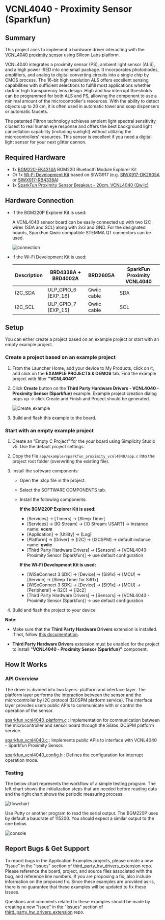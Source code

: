 # VCNL4040 - Proximity Sensor (Sparkfun) #

## Summary ##

This project aims to implement a hardware driver interacting with the [VCNL4040 proximity sensor](https://www.vishay.com/ppg?84274) using Silicon Labs platform.

VCNL4040 integrates a proximity sensor (PS), ambient light sensor (ALS), and a high power IRED into one small package. It incorporates photodiodes, amplifiers, and analog to digital converting circuits into a single chip by CMOS process. The 16-bit high resolution ALS offers excellent sensing capabilities with sufficient selections to fulfill most applications whether dark or high transparency lens design. High and low interrupt thresholds can be programmed for both ALS and PS, allowing the component to use a minimal amount of the microcontroller's resources. With the ability to detect objects up to 20 cm, it is often used in automatic towel and soap dispensers or automatic faucets.

The patented Filtron technology achieves ambient light spectral sensitivity closest to real human eye response and offers the best background light cancellation capability (including sunlight) without utilizing the microcontrollers’ resources. This sensor is excellent if you need a digital light sensor for your next glitter cannon.

## Required Hardware ##

- 1x [BGM220-EK4314A](https://www.silabs.com/development-tools/wireless/bluetooth/bgm220-explorer-kit) BGM220 Bluetooth Module Explorer Kit
- Or 1x [Wi-Fi Development Kit](https://www.silabs.com/development-tools/wireless/wi-fi) based on SiWG917 (e.g. [SIWX917-DK2605A](https://www.silabs.com/development-tools/wireless/wi-fi/siwx917-dk2605a-wifi-6-bluetooth-le-soc-dev-kit) or [SIWX917-RB4338A](https://www.silabs.com/development-tools/wireless/wi-fi/siwx917-rb4338a-wifi-6-bluetooth-le-soc-radio-board))
- 1x [SparkFun Proximity Sensor Breakout - 20cm, VCNL4040 (Qwiic)](https://www.sparkfun.com/products/15177)

## Hardware Connection ##

- If the BGM220P Explorer Kit is used:

  A VCNL4040 sensor board can be easily connected up with two I2C wires (SDA and SCL) along with 3v3 and GND. For the designated boards, SparkFun Qwiic compatible STEMMA QT connectors can be used.

    ![connection](image/connection.png)

- If the Wi-Fi Development Kit is used:

  | Description  | BRD4338A + BRD4002A | BRD2605A | SparkFun Proximity VCNL4040 |
  | -------------| ------------------- | ------------ | ------------------ |
  | I2C_SDA      | ULP_GPIO_6 [EXP_16] | Qwiic cable  | SDA                |
  | I2C_SCL      | ULP_GPIO_7 [EXP_15] | Qwiic cable  | SCL                |

## Setup ##

You can either create a project based on an example project or start with an empty example project.

### Create a project based on an example project ###

1. From the Launcher Home, add your device to My Products, click on it, and click on the **EXAMPLE PROJECTS & DEMOS** tab. Find the example project with filter **"VCNL4040"**.

2. Click **Create** button on the **Third Party Hardware Drivers - VCNL4040 - Proximity Sensor (Sparkfun)** example. Example project creation dialog pops up -> click Create and Finish and Project should be generated.

    ![Create_example](image/create_example.png)

3. Build and flash this example to the board.

### Start with an empty example project ###

1. Create an "Empty C Project" for the your board using Simplicity Studio v5. Use the default project settings.

2. Copy the file `app/example/sparkfun_proximity_vcnl4040/app.c` into the project root folder (overwriting the existing file).

3. Install the software components:

    - Open the .slcp file in the project.

    - Select the SOFTWARE COMPONENTS tab.

    - Install the following components:

      **If the BGM220P Explorer Kit is used:**
        - [Services] → [Timers] → [Sleep Timer]
        - [Services] →  [IO Stream] → [IO Stream: USART] → instance name: **vcom**
        - [Application] →  [Utility] → [Log]
        - [Platform] → [Driver] → [I2C] → [I2CSPM] → default instance name: **qwiic**
        - [Third Party Hardware Drivers] -> [Sensors] -> [VCNL4040 - Proximity Sensor (Sparkfun)] → use default configuration

      **If the Wi-Fi Development Kit is used:**
        - [WiSeConnect 3 SDK] → [Device] → [Si91x] → [MCU] → [Service] → [Sleep Timer for Si91x]
        - [WiSeConnect 3 SDK] → [Device] → [Si91x] → [MCU] → [Peripheral] → [I2C] → [i2c2]
        - [Third Party Hardware Drivers] -> [Sensors] -> [VCNL4040 - Proximity Sensor (Sparkfun)] → use default configuration

4. Build and flash the project to your device

**Note:**

- Make sure that the **Third Party Hardware Drivers** extension is installed. If not, follow [this documentation](https://github.com/SiliconLabs/third_party_hw_drivers_extension/blob/master/README.md#how-to-add-to-simplicity-studio-ide).

- **Third Party Hardware Drivers** extension must be enabled for the project to install **"VCNL4040 - Proximity Sensor (Sparkfun)"** component.

## How It Works ##

### API Overview ###

The driver is divided into two layers: platform and interface layer. The platform layer performs the interaction between the sensor and the microcontroller by I2C protocol (I2CSPM platform service). The interface layer provides users public APIs to communicate with or control the operation of the sensor.

[sparkfun_vcnl4040_platform.c](https://github.com/SiliconLabs/third_party_hw_drivers_extension/tree/master/driver/public/silabs/proximity_vcnl4040/src/sparkfun_vcnl4040_platform.c) : Implementation for communication between the microcontroller and sensor board through the Silabs I2CSPM platform service.

[sparkfun_vcnl4040.c](https://github.com/SiliconLabs/third_party_hw_drivers_extension/tree/master/driver/public/silabs/proximity_vcnl4040/src/sparkfun_vcnl4040.c) : Implements public APIs to interface with VCNL4040 - Sparkfun Proximity Sensor.

[sparkfun_vcnl4040_config.h](https://github.com/SiliconLabs/third_party_hw_drivers_extension/tree/master/driver/public/silabs/proximity_vcnl4040/config/sparkfun_vcnl4040_config.h) : Defines the configuration for interrupt operation mode.

### Testing ###

The below chart represents the workflow of a simple testing program. The left chart shows the initialization steps that are needed before reading data and the right chart shows the periodic measuring process.

![flowchart](image/flowchart.png)

Use Putty or another program to read the serial output.
The BGM220P uses by default a baudrate of 115200. You should expect a similar output to the one below.

![console](image/test.png)

## Report Bugs & Get Support ##

To report bugs in the Application Examples projects, please create a new "Issue" in the "Issues" section of [third_party_hw_drivers_extension](https://github.com/SiliconLabs/third_party_hw_drivers_extension) repo. Please reference the board, project, and source files associated with the bug, and reference line numbers. If you are proposing a fix, also include information on the proposed fix. Since these examples are provided as-is, there is no guarantee that these examples will be updated to fix these issues.

Questions and comments related to these examples should be made by creating a new "Issue" in the "Issues" section of [third_party_hw_drivers_extension](https://github.com/SiliconLabs/third_party_hw_drivers_extension) repo.
